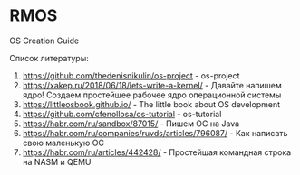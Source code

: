# RMOS
OS Creation Guide

Список литературы:
1) https://github.com/thedenisnikulin/os-project - os-project
2) https://xakep.ru/2018/06/18/lets-write-a-kernel/ - Давайте напишем ядро! Создаем простейшее рабочее ядро операционной системы
3) https://littleosbook.github.io/ - The little book about OS development
4) https://github.com/cfenollosa/os-tutorial - os-tutorial
5) https://habr.com/ru/sandbox/87015/ - Пишем ОС на Java
6) https://habr.com/ru/companies/ruvds/articles/796087/ - Как написать свою маленькую ОС
7) https://habr.com/ru/articles/442428/ - Простейшая командная строка на NASM и QEMU
